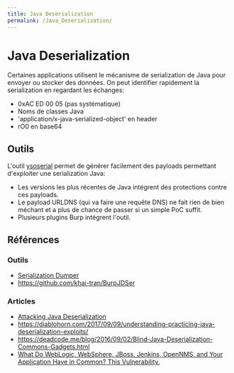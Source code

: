 ```yaml
---
title: Java Deserialization
permalink: /Java_Deserialization/
---
```


# Java Deserialization

Certaines applications utilisent le mécanisme de serialization de Java pour envoyer ou stocker des données. On peut identifier rapidement la serialization en regardant les échanges:
- 0xAC ED 00 05 (pas systématique)
- Noms de classes Java
- 'application/x-java-serialized-object' en header
- rO0 en base64

## Outils

L'outil [ysoserial](https://github.com/frohoff/ysoserial) permet de générer facilement des payloads permettant d'exploiter une serialization Java:
- Les versions les plus récentes de Java intégrent des protections contre ces payloads.
- Le payload URLDNS (qui va faire une requête DNS) ne fait rien de bien méchant et a plus de chance de passer si un simple PoC suffit.
- Plusieurs plugins Burp intégrent l'outil.

## Références
### Outils
- [Serialization Dumper](https://github.com/NickstaDB/SerializationDumper)
- https://github.com/khai-tran/BurpJDSer

### Articles
- [Attacking Java Deserialization](https://nickbloor.co.uk/2017/08/13/attacking-java-deserialization/)
- https://diablohorn.com/2017/09/09/understanding-practicing-java-deserialization-exploits/
- https://deadcode.me/blog/2016/09/02/Blind-Java-Deserialization-Commons-Gadgets.html
- [What Do WebLogic, WebSphere, JBoss, Jenkins, OpenNMS, and Your Application Have in Common? This Vulnerability.](https://foxglovesecurity.com/2015/11/06/what-do-weblogic-websphere-jboss-jenkins-opennms-and-your-application-have-in-common-this-vulnerability/)
